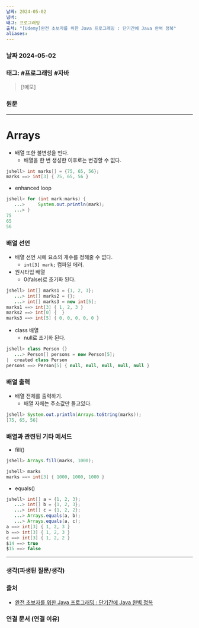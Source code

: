 ```yaml
---
날짜: 2024-05-02
넘버: 
태그: 프로그래밍
출처: "[Udemy]완전 초보자를 위한 Java 프로그래밍 : 단기간에 Java 완벽 정복"
aliases:
---
```

### 날짜  2024-05-02

### 태그:  #프로그래밍 #자바

>[!메모]
>

### 원문
---
# Arrays
- 배열 또한 불변성을 띤다.
	- 배열을 한 번 생성한 이후로는 변경할 수 없다.
```java
jshell> int marks[] = {75, 65, 56};
marks ==> int[3] { 75, 65, 56 }
```
- enhanced loop
```java
jshell> for (int mark:marks) {
   ...>     System.out.println(mark);
   ...> }
75
65
56
```
### 배열 선언
- 배열 선언 시에 요소의 개수를 정해줄 수 없다.
	- `int[3] mark;` 컴파일 에러.
- 원시타입 배열
	- 0(false)로 초기화 된다.
```java
jshell> int[] marks1 = {1, 2, 3};
   ...> int[] marks2 = {};
   ...> int[] marks3 = new int[5];
marks1 ==> int[3] { 1, 2, 3 }
marks2 ==> int[0] {  }
marks3 ==> int[5] { 0, 0, 0, 0, 0 }
```
- class 배열
	- null로 초기화 된다.
```java
jshell> class Person {}
   ...> Person[] persons = new Person[5];
|  created class Person
persons ==> Person[5] { null, null, null, null, null }
```
### 배열 출력
- 배열 전체를 출력하기.
	- 배열 자체는 주소값만 들고있다.
```java
jshell> System.out.println(Arrays.toString(marks));
[75, 65, 56]
```
### 배열과 관련된 기타 메서드
- fill()
```java
jshell> Arrays.fill(marks, 1000);

jshell> marks
marks ==> int[3] { 1000, 1000, 1000 }
```
- equals()
```java
jshell> int[] a = {1, 2, 3};
   ...> int[] b = {1, 2, 3};
   ...> int[] c = {1, 2, 2};
   ...> Arrays.equals(a, b);
   ...> Arrays.equals(a, c);
a ==> int[3] { 1, 2, 3 }
b ==> int[3] { 1, 2, 3 }
c ==> int[3] { 1, 2, 2 }
$14 ==> true
$15 ==> false
```
 
---
### 생각(파생된 질문/생각)

### 출처
- [완전 초보자를 위한 Java 프로그래밍 : 단기간에 Java 완벽 정복](https://www.udemy.com/course/best-java-programming/?couponCode=ST6MT42324)

### 연결 문서 (연결 이유)
